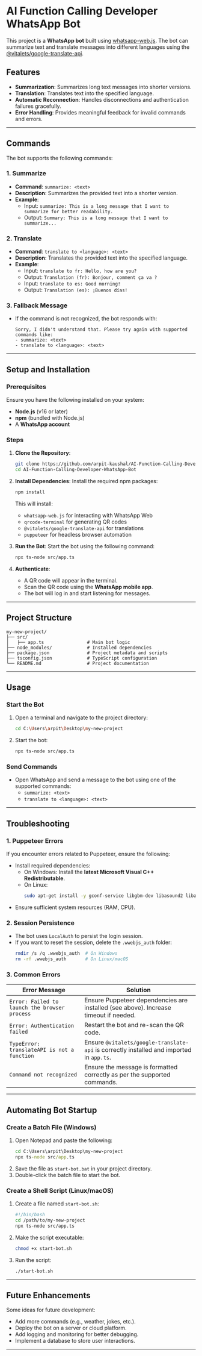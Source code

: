 # AI Function Calling Developer WhatsApp Bot

This project is a **WhatsApp bot** built using [whatsapp-web.js](https://github.com/pedroslopez/whatsapp-web.js). The bot can summarize text and translate messages into different languages using the [@vitalets/google-translate-api](https://github.com/vitalets/google-translate-api).

## Features

- **Summarization**: Summarizes long text messages into shorter versions.
- **Translation**: Translates text into the specified language.
- **Automatic Reconnection**: Handles disconnections and authentication failures gracefully.
- **Error Handling**: Provides meaningful feedback for invalid commands and errors.

---

## Commands

The bot supports the following commands:

### 1. **Summarize**
- **Command**: `summarize: <text>`
- **Description**: Summarizes the provided text into a shorter version.
- **Example**:
  - Input: `summarize: This is a long message that I want to summarize for better readability.`
  - Output: `Summary: This is a long message that I want to summarize...`

### 2. **Translate**
- **Command**: `translate to <language>: <text>`
- **Description**: Translates the provided text into the specified language.
- **Example**:
  - Input: `translate to fr: Hello, how are you?`
  - Output: `Translation (fr): Bonjour, comment ça va ?`
  - Input: `translate to es: Good morning!`
  - Output: `Translation (es): ¡Buenos días!`

### 3. **Fallback Message**
- If the command is not recognized, the bot responds with:
  ```
  Sorry, I didn't understand that. Please try again with supported commands like:
  - summarize: <text>
  - translate to <language>: <text>
  ```

---

## Setup and Installation

### Prerequisites

Ensure you have the following installed on your system:
- **Node.js** (v16 or later)
- **npm** (bundled with Node.js)
- A **WhatsApp account**

### Steps

1. **Clone the Repository**:
   ```bash
   git clone https://github.com/arpit-kaushal/AI-Function-Calling-Developer-WhatsApp-Bot.git
   cd AI-Function-Calling-Developer-WhatsApp-Bot
   ```

2. **Install Dependencies**:
   Install the required npm packages:
   ```bash
   npm install
   ```

   This will install:
   - `whatsapp-web.js` for interacting with WhatsApp Web
   - `qrcode-terminal` for generating QR codes
   - `@vitalets/google-translate-api` for translations
   - `puppeteer` for headless browser automation

3. **Run the Bot**:
   Start the bot using the following command:
   ```bash
   npx ts-node src/app.ts
   ```

4. **Authenticate**:
   - A QR code will appear in the terminal.
   - Scan the QR code using the **WhatsApp mobile app**.
   - The bot will log in and start listening for messages.

---

## Project Structure

```
my-new-project/
├── src/
│   ├── app.ts                # Main bot logic
├── node_modules/             # Installed dependencies
├── package.json              # Project metadata and scripts
├── tsconfig.json             # TypeScript configuration
└── README.md                 # Project documentation
```

---

## Usage

### Start the Bot
1. Open a terminal and navigate to the project directory:
   ```bash
   cd C:\Users\arpit\Desktop\my-new-project
   ```
2. Start the bot:
   ```bash
   npx ts-node src/app.ts
   ```

### Send Commands
- Open WhatsApp and send a message to the bot using one of the supported commands:
  - `summarize: <text>`
  - `translate to <language>: <text>`

---

## Troubleshooting

### 1. **Puppeteer Errors**
If you encounter errors related to Puppeteer, ensure the following:
- Install required dependencies:
  - On Windows: Install the **latest Microsoft Visual C++ Redistributable**.
  - On Linux:
    ```bash
    sudo apt-get install -y gconf-service libgbm-dev libasound2 libatk1.0-0 libc6 libcairo2 libcups2 libdbus-1-3 libexpat1 libfontconfig1 libgcc1 libgconf-2-4 libgdk-pixbuf2.0-0 libglib2.0-0 libgtk-3-0 libnspr4 libpango-1.0-0 libpangocairo-1.0-0 libstdc++6 libx11-6 libx11-xcb1 libxcb1 libxcomposite1 libxcursor1 libxdamage1 libxext6 libxfixes3 libxi6 libxrandr2 libxrender1 libxss1 libxtst6 ca-certificates fonts-liberation libappindicator1 libnss3 lsb-release xdg-utils wget
    ```
- Ensure sufficient system resources (RAM, CPU).

### 2. **Session Persistence**
- The bot uses `LocalAuth` to persist the login session.
- If you want to reset the session, delete the `.wwebjs_auth` folder:
  ```bash
  rmdir /s /q .wwebjs_auth  # On Windows
  rm -rf .wwebjs_auth       # On Linux/macOS
  ```

### 3. **Common Errors**
| Error Message                                  | Solution                                                                                      |
|-----------------------------------------------|----------------------------------------------------------------------------------------------|
| `Error: Failed to launch the browser process` | Ensure Puppeteer dependencies are installed (see above). Increase timeout if needed.         |
| `Error: Authentication failed`                | Restart the bot and re-scan the QR code.                                                     |
| `TypeError: translateAPI is not a function`   | Ensure `@vitalets/google-translate-api` is correctly installed and imported in `app.ts`.     |
| `Command not recognized`                      | Ensure the message is formatted correctly as per the supported commands.                     |

---

## Automating Bot Startup

### Create a Batch File (Windows)
1. Open Notepad and paste the following:
   ```cmd
   cd C:\Users\arpit\Desktop\my-new-project
   npx ts-node src/app.ts
   ```
2. Save the file as `start-bot.bat` in your project directory.
3. Double-click the batch file to start the bot.

### Create a Shell Script (Linux/macOS)
1. Create a file named `start-bot.sh`:
   ```bash
   #!/bin/bash
   cd /path/to/my-new-project
   npx ts-node src/app.ts
   ```
2. Make the script executable:
   ```bash
   chmod +x start-bot.sh
   ```
3. Run the script:
   ```bash
   ./start-bot.sh
   ```

---

## Future Enhancements

Some ideas for future development:
- Add more commands (e.g., weather, jokes, etc.).
- Deploy the bot on a server or cloud platform.
- Add logging and monitoring for better debugging.
- Implement a database to store user interactions.

---

